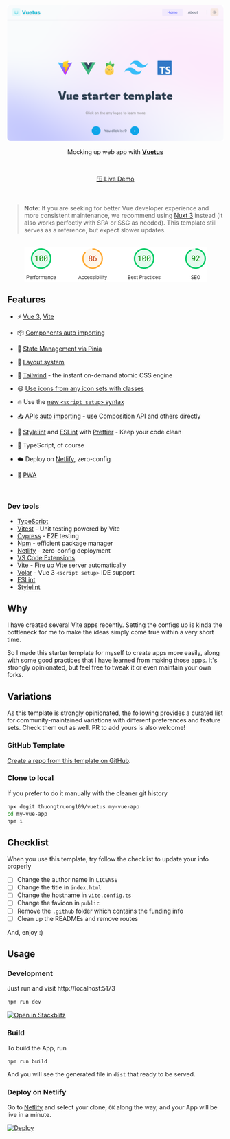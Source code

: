 ![Opinionated Vite x Vue Starter Template](./public/preview.png)

<p align='center'>
    Mocking up web app with <b><a href="https://github.com/thuongtruong109/vue-template/generate">Vuetus</a></b>
</p>

<br>

<p align='center'>
    <a href="https://vuetus.vercel.app/">🪟 Live Demo</a>
</p>

<br>

> **Note**: If you are seeking for better Vue developer experience and more consistent maintenance, we recommend using [Nuxt 3](https://nuxt.com) instead (it also works perfectly with SPA or SSG as needed). This template still serves as a reference, but expect slower updates.

<br>

<div align='center'>
    <a align="center" href="https://pagespeed.web.dev/analysis/https-vuetus-vercel-app/9sw75cux50?form_factor=desktop">
        <img src="./public/insight.png" alt="PageSpeed" align='center'>
    </a>
</div>

## Features

- ⚡️ [Vue 3](https://github.com/vuejs/core), [Vite](https://github.com/vitejs/vite)

- 📦 [Components auto importing](./src/components)

- 🍍 [State Management via Pinia](https://pinia.vuejs.org/)

- 📑 [Layout system](./src/layouts)

- 🎨 [Tailwind](https://tailwindcss.com) - the instant on-demand atomic CSS engine

- 😃 [Use icons from any icon sets with classes](https://github.com/antfu/unocss/tree/main/packages/preset-icons)

- 🔥 Use the [new `<script setup>` syntax](https://github.com/vuejs/rfcs/pull/227)

- 📥 [APIs auto importing](https://github.com/antfu/unplugin-auto-import) - use Composition API and others directly

- 🦔 [Stylelint](https://stylelint.io/) and [ESLint](https://eslint.org/) with [Prettier](https://prettier.io/) - Keep your code clean

- 🦾 TypeScript, of course

- ☁️ Deploy on [Netlify](https://netlify.com), zero-config

- 📲 [PWA](https://github.com/antfu/vite-plugin-pwa)

<!-- - 🗂 [File based routing](./src/pages) -->

<!-- - ⚙️ Unit Testing with [Vitest](https://github.com/vitest-dev/vitest), E2E Testing with [Cypress](https://cypress.io/) on [GitHub Actions](https://github.com/features/actions) -->

<br>

### Dev tools

- [TypeScript](https://www.typescriptlang.org/)
- [Vitest](https://github.com/vitest-dev/vitest) - Unit testing powered by Vite
- [Cypress](https://cypress.io/) - E2E testing
- [Npm](https://npmjs.com/) - efficient package manager
- [Netlify](https://www.netlify.com/) - zero-config deployment
- [VS Code Extensions](./.vscode/extensions.json)
- [Vite](https://marketplace.visualstudio.com/items?itemName=antfu.vite) - Fire up Vite server automatically
- [Volar](https://marketplace.visualstudio.com/items?itemName=Vue.volar) - Vue 3 `<script setup>` IDE support
- [ESLint](https://marketplace.visualstudio.com/items?itemName=dbaeumer.vscode-eslint)
- [Stylelint](https://marketplace.visualstudio.com/items?itemName=stylelint.vscode-stylelint)

## Why

I have created several Vite apps recently. Setting the configs up is kinda the bottleneck for me to make the ideas simply come true within a very short time.

So I made this starter template for myself to create apps more easily, along with some good practices that I have learned from making those apps. It's strongly opinionated, but feel free to tweak it or even maintain your own forks.

## Variations

As this template is strongly opinionated, the following provides a curated list for community-maintained variations with different preferences and feature sets. Check them out as well. PR to add yours is also welcome!

### GitHub Template

[Create a repo from this template on GitHub](https://github.com/thuongtruong109/vue-template/generate).

### Clone to local

If you prefer to do it manually with the cleaner git history

```bash
npx degit thuongtruong109/vuetus my-vue-app
cd my-vue-app
npm i
```

## Checklist

When you use this template, try follow the checklist to update your info properly

- [ ] Change the author name in `LICENSE`
- [ ] Change the title in `index.html`
- [ ] Change the hostname in `vite.config.ts`
- [ ] Change the favicon in `public`
- [ ] Remove the `.github` folder which contains the funding info
- [ ] Clean up the READMEs and remove routes

And, enjoy :)

## Usage

### Development

Just run and visit http://localhost:5173

```bash
npm run dev
```

[![Open in Stackblitz](https://developer.stackblitz.com/img/open_in_stackblitz.svg)](https://stackblitz.com/github/thuongtruong109/vuetus/tree/main/?file=.stackblitzrc)

### Build

To build the App, run

```bash
npm run build
```

And you will see the generated file in `dist` that ready to be served.

### Deploy on Netlify

Go to [Netlify](https://app.netlify.com/start) and select your clone, `OK` along the way, and your App will be live in a minute.

[![Deploy](https://www.netlify.com/img/deploy/button.svg)](https://app.netlify.com/start/deploy?repository=https://github.com/thuongtruong109/vuetus)
